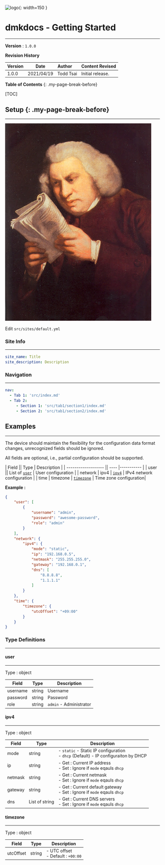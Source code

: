 ![logo](../assets/images/dlink_logo.png){: width=150 }

# dmkdocs - Getting Started
---

**Version** : `1.0.0`

**Revision History**

| Version  | Date          |  <div style="width:3rem">Author</div>   | Content Revised                                        |
| -------- | ------------- | --------- | ------------------------------------------------------------------------------------ |
| 1.0.0    | 2021/04/19    | Todd Tsai | Initial release.                                                                     |


**Table of Contents**
{: .my-page-break-before}

[TOC]

## Setup {: .my-page-break-before}
---

![wtf](images/wtf.jpg)

Edit `src/sites/default.yml`

### Site Info
---

``` yaml
site_name: Title
site_description: Description
```

###  Navigation
---

``` yaml
nav:
  - Tab 1: 'src/index.md'
  - Tab 2:
     - Section 1: 'src/tab1/section1/index.md'
     - Section 2: 'src/tab1/section2/index.md'
```

## Examples
---

The device should maintain the flexibility for the configuration data format changes, unrecognized fields should be ignored.

All fields are optional, i.e., partial configuration should be supported.

| Field               || Type | Description |
| ------------------- || ---- |----------- |
| user                || List of [`user`](#user) | User configuration |
| network | ipv4       | [`ipv4`](#ipv4) | IPv4 network configuration |
| time    | timezone   | [`timezone`](#timezone) | Time zone configuration|

**Example :**

``` json
{
    "user": [
        {
            "username": "admin",
            "password": "awesome-password",
            "role": "admin"
        }
    ],
    "network": {
        "ipv4": {
            "mode": "static",
            "ip": "192.168.0.5",
            "netmask": "255.255.255.0",
            "gateway": "192.168.0.1",
            "dns": [
                "8.8.8.8",
                "1.1.1.1"
            ]
        }
    },
    "time": {
        "timezone": {
            "utcOffset": "+09:00"
        }
    }
}
```

### Type Definitions
---

#### user
---

Type : object

| Field    | Type   | Description |
| -------- | ------ | ----------- |
| username | string | Username    |
| password | string | Password    |
| role     | string | `admin` - Administrator |

#### ipv4
---

Type : object

| Field    | Type   | Description |
| -------- | ------ | ----------- |
| mode     | string | - `static` - Static IP configuration <br> - `dhcp` (Default) - IP configuraiton by DHCP |
| ip       | string | - Get : Current IP address <br> - Set : Ignore if `mode` eqauls `dhcp`|
| netmask  | string | - Get : Current netmask <br> - Set : Ignore if `mode` eqauls `dhcp`|
| gateway  | string | - Get : Current default gateway <br> - Set : Ignore if `mode` eqauls `dhcp`|
| dns      | List of string | - Get : Current DNS servers <br> - Set : Ignore if `mode` eqauls `dhcp`|

#### timezone
---

Type : object

| Field     | Type   | Description |
| --------- | ------ | ----------- |
| utcOffset | string | - UTC offset <br> - Default : `+00:00`  |

